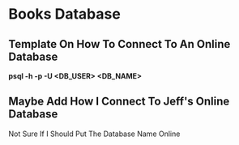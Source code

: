 # Books Database  

## Template On How To Connect To An Online Database  

**psql -h <REMOTE HOST> -p <REMOTE PORT> -U <DB_USER> <DB_NAME>**  

## Maybe Add How I Connect To Jeff's Online Database  

Not Sure If I Should Put The Database Name Online  

